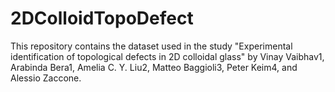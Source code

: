 # 2DColloidTopoDefect

This repository contains the dataset used in the study "Experimental identification of topological defects in 2D colloidal glass" by Vinay Vaibhav1, Arabinda Bera1, Amelia C. Y. Liu2, Matteo Baggioli3, Peter Keim4, and Alessio Zaccone.
